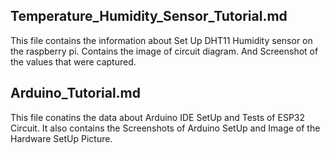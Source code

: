 ## Temperature_Humidity_Sensor_Tutorial.md

This file contains the information about Set Up DHT11 Humidity sensor on the raspberry pi.
Contains the image of circuit diagram.
And Screenshot of the values that were captured.

## Arduino_Tutorial.md

This file conatins the data about Arduino IDE SetUp and Tests of ESP32 Circuit.
It also contains the Screenshots of Arduino SetUp and Image of the Hardware SetUp Picture.

